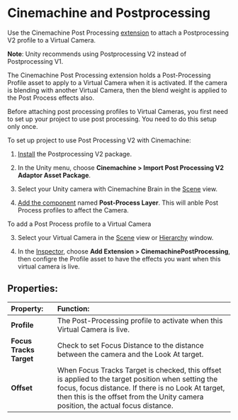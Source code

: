 # Cinemachine and Postprocessing

Use the Cinemachine Post Processing [extension](CinemachineVirtualCameraExtensions.html) to attach a Postprocessing V2 profile to a Virtual Camera.

**Note**: Unity recommends using Postprocessing V2 instead of Postprocessing V1.

The Cinemachine Post Processing extension holds a Post-Processing Profile asset to apply to a Virtual Camera when it is activated. If the camera is blending with another Virtual Camera, then the blend weight is applied to the Post Process effects also.

Before attaching post processing profiles to Virtual Cameras, you first need to set up your project to use post processing. You need to do this setup only once.

To set up project to use Post Processing V2 with Cinemachine:

1. [Install](https://docs.unity3d.com/Packages/com.unity.package-manager-ui@latest/index.html) the Postprocessing V2 package.

2. In the Unity menu, choose __Cinemachine > Import Post Processing V2 Adaptor Asset Package__.

3. Select your Unity camera with Cinemachine Brain in the [Scene](https://docs.unity3d.com/Manual/UsingTheSceneView.html) view.

4. [Add the component](https://docs.unity3d.com/Manual/UsingComponents.html) named __Post-Process Layer__.  This will anble Post Process profiles to affect the Camera.

To add a Post Process profile to a Virtual Camera

3. Select your Virtual Camera in the [Scene](https://docs.unity3d.com/Manual/UsingTheSceneView.html) view or [Hierarchy](https://docs.unity3d.com/Manual/Hierarchy.html) window.

4. In the [Inspector](https://docs.unity3d.com/Manual/UsingTheInspector.html), choose __Add Extension > CinemachinePostProcessing__, then configre the Profile asset to have the effects you want when this virtual camera is live.

## Properties:

| **Property:** | **Function:** |
|:---|:---|
| __Profile__ | The Post-Processing profile to activate when this Virtual Camera is live. |
| __Focus Tracks Target__ | Check to set Focus Distance to the distance between the camera and the Look At target. |
| __Offset__ | When Focus Tracks Target is checked, this offset is applied to the target position when setting the focus, focus distance.  If there is no Look At target, then this is the offset from the Unity camera position, the actual focus distance. |


